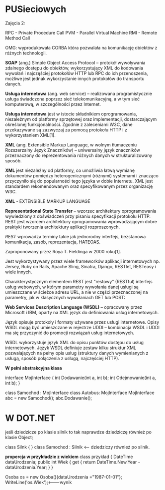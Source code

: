 PUSieciowych
============

Zajęcia 2:

RPC - Private Procedure Call
PVM - Parallel Virtual Machine
RMI - Remote Method Call

OMG: wyprodukowała CORBA która pozwalała na komunikację obiektów z różnych technologii.


__SOAP__ (ang.) Simple Object Access Protocol – protokół wywoływania zdalnego dostępu do obiektów, wykorzystujący XML do kodowania wywołań i najczęściej protokołów HTTP lub RPC do ich przenoszenia, możliwe jest jednak wykorzystanie innych protokołów do transportu danych.

__Usługa internetowa__ (ang. web service) – realizowana programistycznie usługa świadczona poprzez sieć telekomunikacyjną, a w tym sieć komputerową, w szczególności przez Internet.

__Usługa internetowa__ jest w istocie składnikiem oprogramowania, niezależnym od platformy sprzętowej oraz implementacji, dostarczającym określonej funkcjonalności. Zgodnie z zaleceniami W3C, dane przekazywane są zazwyczaj za pomocą protokołu HTTP i z wykorzystaniem XML[1].

**XML** (ang. Extensible Markup Language, w wolnym tłumaczeniu Rozszerzalny Język Znaczników) – uniwersalny język znaczników przeznaczony do reprezentowania różnych danych w strukturalizowany sposób.

**XML** jest niezależny od platformy, co umożliwia łatwą wymianę dokumentów pomiędzy heterogenicznymi (różnymi) systemami i znacząco przyczyniło się do popularności tego języka w dobie Internetu. XML jest standardem rekomendowanym oraz specyfikowanym przez organizację W3C.

__XML__ - EXTENSIBLE MARKUP LANGUAGE


__Representational State Transfer__ – wzorzec architektury oprogramowania wywiedziony z doświadczeń przy pisaniu specyfikacji protokołu HTTP. REST jest wzorcem architektury oprogramowania wprowadzającym dobre praktyki tworzenia architektury aplikacji rozproszonych.

*REST* wprowadza terminy takie jak jednorodny interfejs, bezstanowa komunikacja, zasób, reprezentacja, HATEOAS.

Zaproponowany przez Roya T. Fieldinga w 2000 roku[1].

Jest wykorzystywany przez wiele frameworków aplikacji internetowych np. Jersey, Ruby on Rails, Apache Sling, Sinatra, Django, RESTlet, RESTeasy i wiele innych.

Charakterystycznym elementem REST jest "restowy" (RESTful) interfejs usług webowych, w którym parametry wywołania danej usługi są umieszczane w ścieżce adresu URL, a nie w części przeznaczonej na parametry, jak w klasycznych wywołaniach GET lub POST:


__Web Services Description Language (WSDL)__ – opracowany przez Microsoft i IBM, oparty na XML język do definiowania usług internetowych.

Język opisuje protokoły i formaty używane przez usługi internetowe. Opisy WSDL mogą być umieszczane w rejestrze UDDI – kombinacja WSDL i UDDI ma się przyczynić do promocji rozwiązań usług internetowych.

WSDL wykorzystuje język XML do opisu punktów dostępu do usług internetowych. Język WSDL definiuje zestaw kilku struktur XML pozwalających na pełny opis usług (struktury danych wymienianych z usługą, sposób połączenia z usługą, najczęściej HTTP).

__W pełni abstrakcyjna klasa__

 interface MojInterface
 {
    int Dodawanie(int a, int b);
    int Odejmowanie(int a, int b);
 }
 
 class Samochod : MojInterface
 class Autobus: MojInterface
 MojInterface abc = new Samochod();
 abc.Dodawanie();
 
 # W DOT.NET
 jeśli dziedzicze po klasie silnik to tak naprawdze dziedziczę również po klasie Object;
 
 class Silnk
 {
 }
 class Samochod : Silnik <-- dziedziczy również po silnik.
 
**propercja w przykładzie z wiekiem**
class przyklad
{
DateTime dataUrodzenia;
public int Wiek
  {
    get
      {
      return DateTime.New.Year - dataUrodzenia.Year;
      }
  }
  
  
  Osoba os = new Osoba(){dataUrodzenia ="1987-01-01"};
  WriteLine('os.Wiek');<---wynik



 

